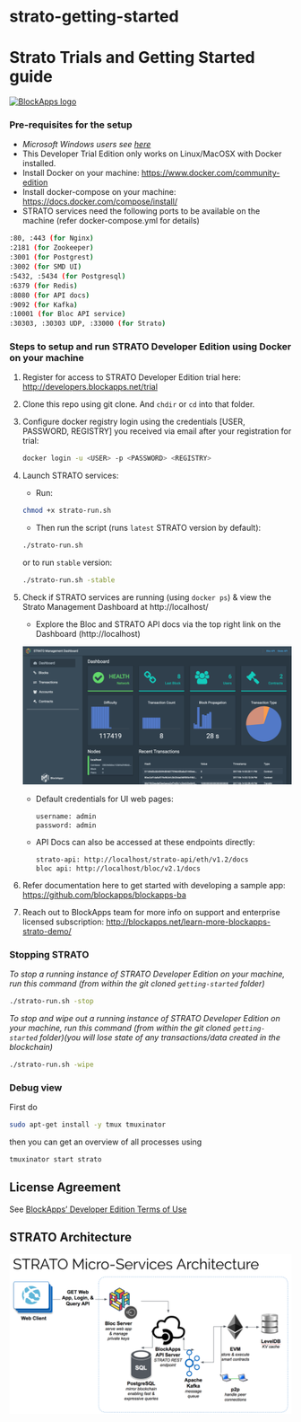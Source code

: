 # strato-getting-started

# Strato Trials and Getting Started guide

[![BlockApps logo](http://blockapps.net/img/logo_cropped.png)](http://blockapps.net)

### Pre-requisites for the setup
- *Microsoft Windows users see [here](windows-README.md)*
- This Developer Trial Edition only works on Linux/MacOSX with Docker installed.
- Install Docker on your machine: https://www.docker.com/community-edition
- Install docker-compose on your machine: https://docs.docker.com/compose/install/
- STRATO services need the following ports to be available on the machine (refer docker-compose.yml for details)
```bash
:80, :443 (for Nginx)
:2181 (for Zookeeper)
:3001 (for Postgrest)
:3002 (for SMD UI)
:5432, :5434 (for Postgresql)
:6379 (for Redis)
:8080 (for API docs)
:9092 (for Kafka)
:10001 (for Bloc API service)
:30303, :30303 UDP, :33000 (for Strato)
```

### Steps to setup and run STRATO Developer Edition using Docker on your machine

1. Register for access to STRATO Developer Edition trial here: http://developers.blockapps.net/trial
2. Clone this repo using git clone. And `chdir` or `cd` into that folder.
3. Configure docker registry login using the credentials [USER, PASSWORD, REGISTRY] you received via email after your registration for trial:
    ```bash
    docker login -u <USER> -p <PASSWORD> <REGISTRY>
    ```
4. Launch STRATO services:
    - Run:
    ```bash
    chmod +x strato-run.sh
    ```
    - Then run the script (runs `latest` STRATO version by default):
    ```bash
    ./strato-run.sh
    ```

    or to run `stable` version:
    ```bash
    ./strato-run.sh -stable
    ```
5. Check if STRATO services are running (using `docker ps`) & view the Strato Management Dashboard at http://localhost/

    - Explore the Bloc and STRATO API docs via the top right link on the Dashboard (http://localhost)

    ![STRATO Management Dashboard](SMD.png?raw=true "STRATO Management Dashboard")
    - Default credentials for UI web pages:
        ```
        username: admin
        password: admin
        ```
    - API Docs can also be accessed at these endpoints directly:
        ```
        strato-api: http://localhost/strato-api/eth/v1.2/docs
        bloc api: http://localhost/bloc/v2.1/docs
        ```

6. Refer documentation here to get started with developing a sample app: https://github.com/blockapps/blockapps-ba

7. Reach out to BlockApps team for more info on support and enterprise licensed subscription: http://blockapps.net/learn-more-blockapps-strato-demo/

### Stopping STRATO
*To stop a running instance of STRATO Developer Edition on your machine, run this command (from within the git cloned `getting-started` folder)*
```bash
./strato-run.sh -stop
```

*To stop and wipe out a running instance of STRATO Developer Edition on your machine, run this command (from within the git cloned `getting-started` folder)(you will lose state of any  transactions/data created in the blockchain)*
```bash
./strato-run.sh -wipe
```

### Debug view

First do
```bash
sudo apt-get install -y tmux tmuxinator
```

then you can get an overview of all processes using

```bash
tmuxinator start strato
```

## License Agreement
See [BlockApps’ Developer Edition Terms of Use](http://developers.blockapps.net/trial-license)


## STRATO Architecture
![STRATO-Architecture](STRATO-Architecture.png?raw=true "STRATO-Architecture")
